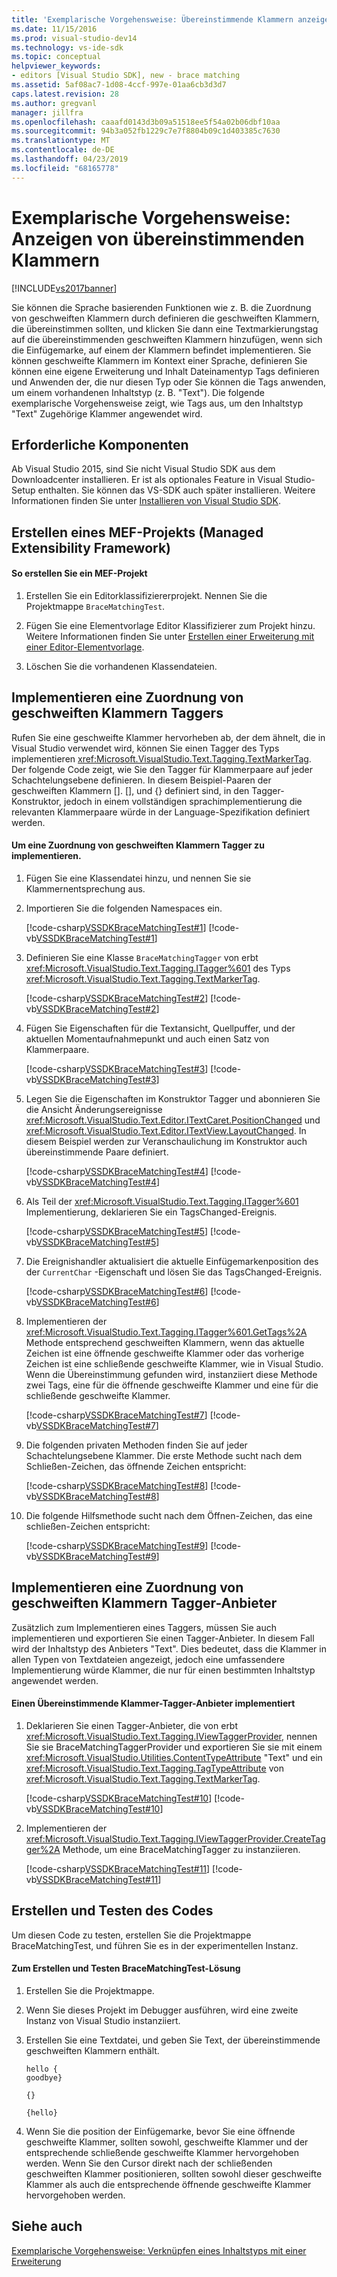 ```yaml
---
title: 'Exemplarische Vorgehensweise: Übereinstimmende Klammern anzeigen | Microsoft-Dokumentation'
ms.date: 11/15/2016
ms.prod: visual-studio-dev14
ms.technology: vs-ide-sdk
ms.topic: conceptual
helpviewer_keywords:
- editors [Visual Studio SDK], new - brace matching
ms.assetid: 5af08ac7-1d08-4ccf-997e-01aa6cb3d3d7
caps.latest.revision: 28
ms.author: gregvanl
manager: jillfra
ms.openlocfilehash: caaafd0143d3b09a51518ee5f54a02b06dbf10aa
ms.sourcegitcommit: 94b3a052fb1229c7e7f8804b09c1d403385c7630
ms.translationtype: MT
ms.contentlocale: de-DE
ms.lasthandoff: 04/23/2019
ms.locfileid: "68165778"
---
```

# <a name="walkthrough-displaying-matching-braces"></a>Exemplarische Vorgehensweise: Anzeigen von übereinstimmenden Klammern
[!INCLUDE[vs2017banner](../includes/vs2017banner.md)]

Sie können die Sprache basierenden Funktionen wie z. B. die Zuordnung von geschweiften Klammern durch definieren die geschweiften Klammern, die übereinstimmen sollten, und klicken Sie dann eine Textmarkierungstag auf die übereinstimmenden geschweiften Klammern hinzufügen, wenn sich die Einfügemarke, auf einem der Klammern befindet implementieren. Sie können geschweifte Klammern im Kontext einer Sprache, definieren Sie können eine eigene Erweiterung und Inhalt Dateinamentyp Tags definieren und Anwenden der, die nur diesen Typ oder Sie können die Tags anwenden, um einem vorhandenen Inhaltstyp (z. B. "Text"). Die folgende exemplarische Vorgehensweise zeigt, wie Tags aus, um den Inhaltstyp "Text" Zugehörige Klammer angewendet wird.  
  
## <a name="prerequisites"></a>Erforderliche Komponenten  
 Ab Visual Studio 2015, sind Sie nicht Visual Studio SDK aus dem Downloadcenter installieren. Er ist als optionales Feature in Visual Studio-Setup enthalten. Sie können das VS-SDK auch später installieren. Weitere Informationen finden Sie unter [Installieren von Visual Studio SDK](../extensibility/installing-the-visual-studio-sdk.md).  
  
## <a name="creating-a-managed-extensibility-framework-mef-project"></a>Erstellen eines MEF-Projekts (Managed Extensibility Framework)  
  
#### <a name="to-create-a-mef-project"></a>So erstellen Sie ein MEF-Projekt  
  
1. Erstellen Sie ein Editorklassifiziererprojekt. Nennen Sie die Projektmappe `BraceMatchingTest`.  
  
2. Fügen Sie eine Elementvorlage Editor Klassifizierer zum Projekt hinzu. Weitere Informationen finden Sie unter [Erstellen einer Erweiterung mit einer Editor-Elementvorlage](../extensibility/creating-an-extension-with-an-editor-item-template.md).  
  
3. Löschen Sie die vorhandenen Klassendateien.  
  
## <a name="implementing-a-brace-matching-tagger"></a>Implementieren eine Zuordnung von geschweiften Klammern Taggers  
 Rufen Sie eine geschweifte Klammer hervorheben ab, der dem ähnelt, die in Visual Studio verwendet wird, können Sie einen Tagger des Typs implementieren <xref:Microsoft.VisualStudio.Text.Tagging.TextMarkerTag>. Der folgende Code zeigt, wie Sie den Tagger für Klammerpaare auf jeder Schachtelungsebene definieren. In diesem Beispiel-Paaren der geschweiften Klammern []. [], und {} definiert sind, in den Tagger-Konstruktor, jedoch in einem vollständigen sprachimplementierung die relevanten Klammerpaare würde in der Language-Spezifikation definiert werden.  
  
#### <a name="to-implement-a-brace-matching-tagger"></a>Um eine Zuordnung von geschweiften Klammern Tagger zu implementieren.  
  
1. Fügen Sie eine Klassendatei hinzu, und nennen Sie sie Klammernentsprechung aus.  
  
2. Importieren Sie die folgenden Namespaces ein.  
  
     [!code-csharp[VSSDKBraceMatchingTest#1](../snippets/csharp/VS_Snippets_VSSDK/vssdkbracematchingtest/cs/bracematching.cs#1)]
     [!code-vb[VSSDKBraceMatchingTest#1](../snippets/visualbasic/VS_Snippets_VSSDK/vssdkbracematchingtest/vb/bracematching.vb#1)]  
  
3. Definieren Sie eine Klasse `BraceMatchingTagger` von erbt <xref:Microsoft.VisualStudio.Text.Tagging.ITagger%601> des Typs <xref:Microsoft.VisualStudio.Text.Tagging.TextMarkerTag>.  
  
     [!code-csharp[VSSDKBraceMatchingTest#2](../snippets/csharp/VS_Snippets_VSSDK/vssdkbracematchingtest/cs/bracematching.cs#2)]
     [!code-vb[VSSDKBraceMatchingTest#2](../snippets/visualbasic/VS_Snippets_VSSDK/vssdkbracematchingtest/vb/bracematching.vb#2)]  
  
4. Fügen Sie Eigenschaften für die Textansicht, Quellpuffer, und der aktuellen Momentaufnahmepunkt und auch einen Satz von Klammerpaare.  
  
     [!code-csharp[VSSDKBraceMatchingTest#3](../snippets/csharp/VS_Snippets_VSSDK/vssdkbracematchingtest/cs/bracematching.cs#3)]
     [!code-vb[VSSDKBraceMatchingTest#3](../snippets/visualbasic/VS_Snippets_VSSDK/vssdkbracematchingtest/vb/bracematching.vb#3)]  
  
5. Legen Sie die Eigenschaften im Konstruktor Tagger und abonnieren Sie die Ansicht Änderungsereignisse <xref:Microsoft.VisualStudio.Text.Editor.ITextCaret.PositionChanged> und <xref:Microsoft.VisualStudio.Text.Editor.ITextView.LayoutChanged>. In diesem Beispiel werden zur Veranschaulichung im Konstruktor auch übereinstimmende Paare definiert.  
  
     [!code-csharp[VSSDKBraceMatchingTest#4](../snippets/csharp/VS_Snippets_VSSDK/vssdkbracematchingtest/cs/bracematching.cs#4)]
     [!code-vb[VSSDKBraceMatchingTest#4](../snippets/visualbasic/VS_Snippets_VSSDK/vssdkbracematchingtest/vb/bracematching.vb#4)]  
  
6. Als Teil der <xref:Microsoft.VisualStudio.Text.Tagging.ITagger%601> Implementierung, deklarieren Sie ein TagsChanged-Ereignis.  
  
     [!code-csharp[VSSDKBraceMatchingTest#5](../snippets/csharp/VS_Snippets_VSSDK/vssdkbracematchingtest/cs/bracematching.cs#5)]
     [!code-vb[VSSDKBraceMatchingTest#5](../snippets/visualbasic/VS_Snippets_VSSDK/vssdkbracematchingtest/vb/bracematching.vb#5)]  
  
7. Die Ereignishandler aktualisiert die aktuelle Einfügemarkenposition des der `CurrentChar` -Eigenschaft und lösen Sie das TagsChanged-Ereignis.  
  
     [!code-csharp[VSSDKBraceMatchingTest#6](../snippets/csharp/VS_Snippets_VSSDK/vssdkbracematchingtest/cs/bracematching.cs#6)]
     [!code-vb[VSSDKBraceMatchingTest#6](../snippets/visualbasic/VS_Snippets_VSSDK/vssdkbracematchingtest/vb/bracematching.vb#6)]  
  
8. Implementieren der <xref:Microsoft.VisualStudio.Text.Tagging.ITagger%601.GetTags%2A> Methode entsprechend geschweiften Klammern, wenn das aktuelle Zeichen ist eine öffnende geschweifte Klammer oder das vorherige Zeichen ist eine schließende geschweifte Klammer, wie in Visual Studio. Wenn die Übereinstimmung gefunden wird, instanziiert diese Methode zwei Tags, eine für die öffnende geschweifte Klammer und eine für die schließende geschweifte Klammer.  
  
     [!code-csharp[VSSDKBraceMatchingTest#7](../snippets/csharp/VS_Snippets_VSSDK/vssdkbracematchingtest/cs/bracematching.cs#7)]
     [!code-vb[VSSDKBraceMatchingTest#7](../snippets/visualbasic/VS_Snippets_VSSDK/vssdkbracematchingtest/vb/bracematching.vb#7)]  
  
9. Die folgenden privaten Methoden finden Sie auf jeder Schachtelungsebene Klammer. Die erste Methode sucht nach dem Schließen-Zeichen, das öffnende Zeichen entspricht:  
  
     [!code-csharp[VSSDKBraceMatchingTest#8](../snippets/csharp/VS_Snippets_VSSDK/vssdkbracematchingtest/cs/bracematching.cs#8)]
     [!code-vb[VSSDKBraceMatchingTest#8](../snippets/visualbasic/VS_Snippets_VSSDK/vssdkbracematchingtest/vb/bracematching.vb#8)]  
  
10. Die folgende Hilfsmethode sucht nach dem Öffnen-Zeichen, das eine schließen-Zeichen entspricht:  
  
     [!code-csharp[VSSDKBraceMatchingTest#9](../snippets/csharp/VS_Snippets_VSSDK/vssdkbracematchingtest/cs/bracematching.cs#9)]
     [!code-vb[VSSDKBraceMatchingTest#9](../snippets/visualbasic/VS_Snippets_VSSDK/vssdkbracematchingtest/vb/bracematching.vb#9)]  
  
## <a name="implementing-a-brace-matching-tagger-provider"></a>Implementieren eine Zuordnung von geschweiften Klammern Tagger-Anbieter  
 Zusätzlich zum Implementieren eines Taggers, müssen Sie auch implementieren und exportieren Sie einen Tagger-Anbieter. In diesem Fall wird der Inhaltstyp des Anbieters "Text". Dies bedeutet, dass die Klammer in allen Typen von Textdateien angezeigt, jedoch eine umfassendere Implementierung würde Klammer, die nur für einen bestimmten Inhaltstyp angewendet werden.  
  
#### <a name="to-implement-a-brace-matching-tagger-provider"></a>Einen Übereinstimmende Klammer-Tagger-Anbieter implementiert  
  
1. Deklarieren Sie einen Tagger-Anbieter, die von erbt <xref:Microsoft.VisualStudio.Text.Tagging.IViewTaggerProvider>, nennen Sie sie BraceMatchingTaggerProvider und exportieren Sie sie mit einem <xref:Microsoft.VisualStudio.Utilities.ContentTypeAttribute> "Text" und ein <xref:Microsoft.VisualStudio.Text.Tagging.TagTypeAttribute> von <xref:Microsoft.VisualStudio.Text.Tagging.TextMarkerTag>.  
  
     [!code-csharp[VSSDKBraceMatchingTest#10](../snippets/csharp/VS_Snippets_VSSDK/vssdkbracematchingtest/cs/bracematching.cs#10)]
     [!code-vb[VSSDKBraceMatchingTest#10](../snippets/visualbasic/VS_Snippets_VSSDK/vssdkbracematchingtest/vb/bracematching.vb#10)]  
  
2. Implementieren der <xref:Microsoft.VisualStudio.Text.Tagging.IViewTaggerProvider.CreateTagger%2A> Methode, um eine BraceMatchingTagger zu instanziieren.  
  
     [!code-csharp[VSSDKBraceMatchingTest#11](../snippets/csharp/VS_Snippets_VSSDK/vssdkbracematchingtest/cs/bracematching.cs#11)]
     [!code-vb[VSSDKBraceMatchingTest#11](../snippets/visualbasic/VS_Snippets_VSSDK/vssdkbracematchingtest/vb/bracematching.vb#11)]  
  
## <a name="building-and-testing-the-code"></a>Erstellen und Testen des Codes  
 Um diesen Code zu testen, erstellen Sie die Projektmappe BraceMatchingTest, und führen Sie es in der experimentellen Instanz.  
  
#### <a name="to-build-and-test-bracematchingtest-solution"></a>Zum Erstellen und Testen BraceMatchingTest-Lösung  
  
1. Erstellen Sie die Projektmappe.  
  
2. Wenn Sie dieses Projekt im Debugger ausführen, wird eine zweite Instanz von Visual Studio instanziiert.  
  
3. Erstellen Sie eine Textdatei, und geben Sie Text, der übereinstimmende geschweiften Klammern enthält.  
  
    ```  
    hello {  
    goodbye}  
  
    {}  
  
    {hello}  
    ```  
  
4. Wenn Sie die position der Einfügemarke, bevor Sie eine öffnende geschweifte Klammer, sollten sowohl, geschweifte Klammer und der entsprechende schließende geschweifte Klammer hervorgehoben werden. Wenn Sie den Cursor direkt nach der schließenden geschweiften Klammer positionieren, sollten sowohl dieser geschweifte Klammer als auch die entsprechende öffnende geschweifte Klammer hervorgehoben werden.  
  
## <a name="see-also"></a>Siehe auch  
 [Exemplarische Vorgehensweise: Verknüpfen eines Inhaltstyps mit einer Erweiterung](../extensibility/walkthrough-linking-a-content-type-to-a-file-name-extension.md)
